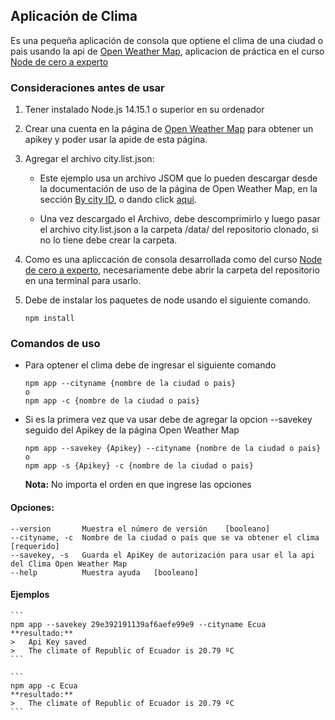 ## Aplicación de Clima 

Es una pequeña aplicación de consola que optiene el clima de una ciudad o pais usando la api de [Open Weather Map](https://openweathermap.org/api), aplicacion de práctica en el curso [Node de cero a experto](https://www.udemy.com/course/node-de-cero-a-experto/)


### Consideraciones antes de usar

1.  Tener instalado Node.js 14.15.1 o superior en su ordenador

2.  Crear una cuenta en la página de [Open Weather Map](https://openweathermap.org/api) para obtener un apikey y poder usar la apide de esta página.

3.  Agregar el archivo city.list.json:
    *   Este ejemplo usa un archivo JSOM que lo pueden descargar desde la documentación de uso de la página de Open Weather Map, en la sección [By city ID](https://openweathermap.org/current), o dando click [aqui](http://bulk.openweathermap.org/sample/city.list.json.gz).
    
    *   Una vez descargado el Archivo, debe descomprimirlo y luego pasar el archivo city.list.json a la carpeta /data/ del repositorio clonado, si no lo tiene debe crear la carpeta.

4.  Como es una apliccación de consola desarrollada como del curso [Node de cero a experto](https://www.udemy.com/course/node-de-cero-a-experto/), necesariamente debe abrir la carpeta del repositorio en una terminal para usarlo.

5.  Debe de instalar los paquetes de node usando el siguiente comando.
    ```
    npm install
    ```

### Comandos de uso
*   Para optener el clima debe de ingresar el siguiente comando
    ```
    npm app --cityname {nombre de la ciudad o pais}
    o
    npm app -c {nombre de la ciudad o pais}
    ```
*   Si es la primera vez que va usar debe de agregar la opcion --savekey seguido del Apikey de la página Open Weather Map
    ```
    npm app --savekey {Apikey} --cityname {nombre de la ciudad o pais}
    o
    npm app -s {Apikey} -c {nombre de la ciudad o pais}
    ```

    **Nota:** No importa el orden en que ingrese las opciones
    
#### Opciones:
    --version       Muestra el número de versión    [booleano]
    --cityname, -c  Nombre de la ciudad o país que se va obtener el clima   [requerido]
    --savekey, -s   Guarda el ApiKey de autorización para usar el la api del Clima Open Weather Map
    --help          Muestra ayuda   [booleano]

#### Ejemplos
    ```
    npm app --savekey 29e392191139af6aefe99e9 --cityname Ecua
    **resultado:**
    >   Api Key saved
    >   The climate of Republic of Ecuador is 20.79 ºC
    ```
    
    ```
    npm app -c Ecua 
    **resultado:**
    >   The climate of Republic of Ecuador is 20.79 ºC
    ```
